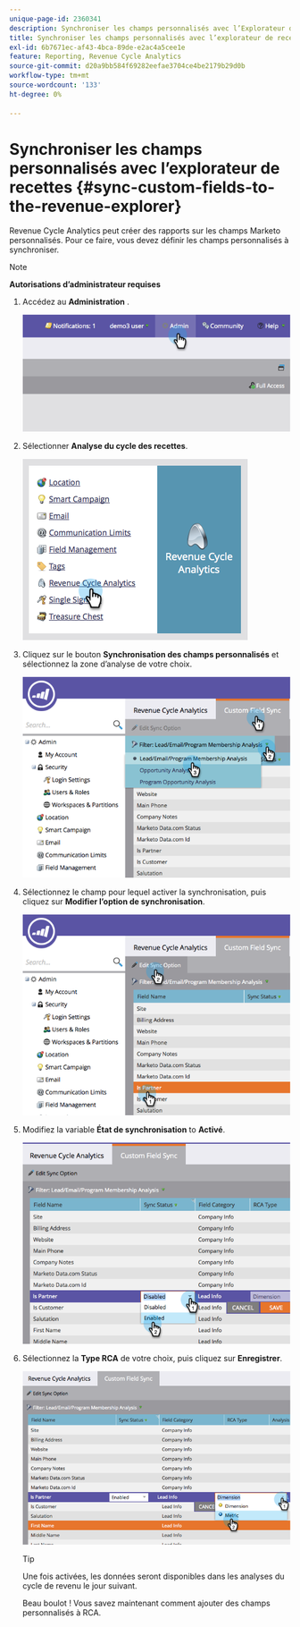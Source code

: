 ```yaml
---
unique-page-id: 2360341
description: Synchroniser les champs personnalisés avec l’Explorateur de recettes - Documents Marketo - Documentation du produit
title: Synchroniser les champs personnalisés avec l’explorateur de recettes
exl-id: 6b7671ec-af43-4bca-89de-e2ac4a5cee1e
feature: Reporting, Revenue Cycle Analytics
source-git-commit: d20a9bb584f69282eefae3704ce4be2179b29d0b
workflow-type: tm+mt
source-wordcount: '133'
ht-degree: 0%

---
```


# Synchroniser les champs personnalisés avec l’explorateur de recettes {#sync-custom-fields-to-the-revenue-explorer}

Revenue Cycle Analytics peut créer des rapports sur les champs Marketo personnalisés. Pour ce faire, vous devez définir les champs personnalisés à synchroniser.

>[!NOTE]
>
>**Autorisations d’administrateur requises**

1. Accédez au **Administration** .

   ![](assets/image2014-9-19-9-3a51-3a11.png)

1. Sélectionner **Analyse du cycle des recettes**.

   ![](assets/image2014-9-19-9-3a51-3a19.png)

1. Cliquez sur le bouton **Synchronisation des champs personnalisés** et sélectionnez la zone d’analyse de votre choix.

   ![](assets/image2014-9-19-9-3a51-3a26.png)

1. Sélectionnez le champ pour lequel activer la synchronisation, puis cliquez sur **Modifier l’option de synchronisation**.

   ![](assets/image2014-9-19-9-3a51-3a36.png)

1. Modifiez la variable **État de synchronisation** to **Activé**.

   ![](assets/image2014-9-19-9-3a51-3a45.png)

1. Sélectionnez la **Type RCA** de votre choix, puis cliquez sur **Enregistrer**.

   ![](assets/image2014-9-19-9-3a51-3a52.png)

   >[!TIP]
   >
   >Une fois activées, les données seront disponibles dans les analyses du cycle de revenu le jour suivant.

   Beau boulot ! Vous savez maintenant comment ajouter des champs personnalisés à RCA.
